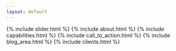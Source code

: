 ```yaml
---
layout: default
---
```


<main>
    {% include slider.html %}
    {% include about.html %}
    {% include capabilities.html %}
    {% include call_to_action.html %}
    {% include blog_area.html %}
    {% include clients.html %}
</main>
